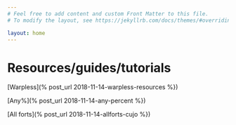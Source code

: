 ```yaml
---
# Feel free to add content and custom Front Matter to this file.
# To modify the layout, see https://jekyllrb.com/docs/themes/#overriding-theme-defaults

layout: home
---
```


# Resources/guides/tutorials

[Warpless](% post_url 2018-11-14-warpless-resources %})

[Any%](% post_url 2018-11-14-any-percent %})

[All forts](% post_url 2018-11-14-allforts-cujo %})
